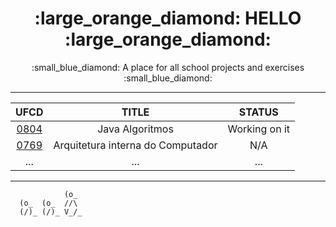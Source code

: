 <h1 align="center">:large_orange_diamond: HELLO :large_orange_diamond:</h1>
<p align="center">:small_blue_diamond: A place for all school projects and exercises :small_blue_diamond:</p>

- - -

<div align="center">

  UFCD | TITLE | STATUS
  :---: | :---: | :---:
  [0804](https://github.com/andre-c01/0804) | Java Algoritmos | Working on it
  [0769](https://github.com/andre-c01/0796) | Arquitetura interna do Computador | N/A
  ... | ... | ...
</div>

- - -

```
            (o_
  (o_  (o_  //\
  (/)_ (/)_ V_/_ 
``` 

<!--
**andre-c01/andre-c01** is a ✨ _special_ ✨ repository because its `README.md` (this file) appears on your GitHub profile.

Here are some ideas to get you started:

- 🔭 I’m currently working on ...
- 🌱 I’m currently learning ...
- 👯 I’m looking to collaborate on ...
- 🤔 I’m looking for help with ...
- 💬 Ask me about ...
- 📫 How to reach me: ...
- 😄 Pronouns: ...
- ⚡ Fun fact: ...
-->
